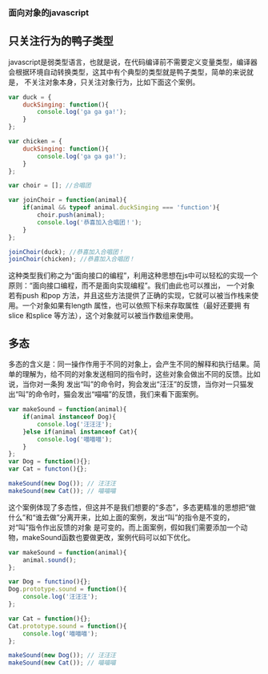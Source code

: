 ﻿---
sidebarDepth: 2
---

### 面向对象的javascript

## 只关注行为的鸭子类型

javascript是弱类型语言，也就是说，在代码编译前不需要定义变量类型，编译器会根据环境自动转换类型，这其中有个典型的类型就是鸭子类型，简单的来说就是，
不关注对象本身，只关注对象行为，比如下面这个案例。

```javascript
var duck = {
	duckSinging: function(){
		console.log('ga ga ga!');
	}
};

var chicken = {
	duckSinging: function(){
		console.log('ga ga ga!');
	}
};

var choir = []; //合唱团

var joinChoir = function(animal){
	if(animal && typeof animal.duckSinging === 'function'){
		choir.push(animal);
		console.log('恭喜加入合唱团！');
	}
};

joinChoir(duck); //恭喜加入合唱团！
joinChoir(chicken); //恭喜加入合唱团！
```

这种类型我们称之为“面向接口的编程”，利用这种思想在js中可以轻松的实现一个原则：“面向接口编程，而不是面向实现编程”。我们由此也可以推出，
一个对象若有push 和pop 方法，并且这些方法提供了正确的实现，它就可以被当作栈来使用。一个对象如果有length 属性，也可以依照下标来存取属性（最好还要拥
有slice 和splice 等方法），这个对象就可以被当作数组来使用。

## 多态

多态的含义是：同一操作作用于不同的对象上，会产生不同的解释和执行结果。简单的理解为，给不同的对象发送相同的指令时，这些对象会做出不同的反馈。比如说，当你对一条狗
发出“叫”的命令时，狗会发出“汪汪”的反馈，当你对一只猫发出“叫”的命令时，猫会发出“喵喵”的反馈，我们来看下面案例。

```javascript
var makeSound = function(animal){
	if(animal instanceof Dog){
		console.log('汪汪汪');
	}else if(animal instanceof Cat){
		console.log('喵喵喵');
	}
};
var Dog = function(){};
var Cat = functon(){};

makeSound(new Dog()); // 汪汪汪
makeSound(new Cat()); // 喵喵喵
```

这个案例体现了多态性，但这并不是我们想要的“多态”，多态更精准的思想把“做什么”和“谁去做”分离开来，比如上面的案例，发出“叫”的指令是不变的，对“叫”指令作出反馈的对象
是可变的。而上面案例，假如我们需要添加一个动物，makeSound函数也要做更改，案例代码可以如下优化。

```javascript
var makeSound = function(animal){
	animal.sound();
};

var Dog = functino(){};
Dog.prototype.sound = function(){
	console.log('汪汪汪');
};

var Cat = function(){};
Cat.prototype.sound = function(){
	console.log('喵喵喵');
};

makeSound(new Dog()); // 汪汪汪
makeSound(new Cat()); // 喵喵喵
```